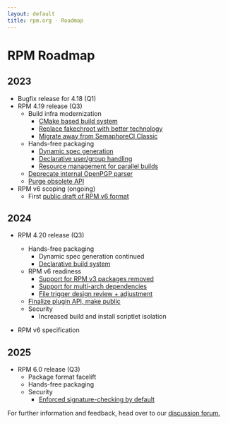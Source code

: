 ```yaml
---
layout: default
title: rpm.org - Roadmap
---
```


# RPM Roadmap

## 2023
* Bugfix release for 4.18 (Q1)
* RPM 4.19 release (Q3)
  * Build infra modernization
    * [CMake based build system](https://github.com/rpm-software-management/rpm/pull/2096)
    * [Replace fakechroot with better technology](https://github.com/rpm-software-management/rpm/issues/1580)
    * [Migrate away from SemaphoreCI Classic](https://github.com/rpm-software-management/rpm/issues/2569)
  * Hands-free packaging
    * [Dynamic spec generation](https://github.com/rpm-software-management/rpm/discussions/2032)
    * [Declarative user/group handling](https://github.com/rpm-software-management/rpm/issues/1032)
    * [Resource management for parallel builds](https://github.com/rpm-software-management/rpm/issues/804)
  * [Deprecate internal OpenPGP parser](https://github.com/rpm-software-management/rpm/issues/1935)
  * [Purge obsolete API](https://github.com/rpm-software-management/rpm/issues/1989)
* RPM v6 scoping (ongoing)
  * First [public draft of RPM v6 format](https://github.com/rpm-software-management/rpm/discussions/2374)

## 2024
* RPM 4.20 release (Q3)
  * Hands-free packaging
    * Dynamic spec generation continued
    * [Declarative build system](https://github.com/rpm-software-management/rpm/issues/1087)
  * RPM v6 readiness
    * [Support for RPM v3 packages removed](https://github.com/rpm-software-management/rpm/issues/1107)
    * [Support for multi-arch dependencies](https://github.com/rpm-software-management/rpm/issues/2197)
    * [File trigger design review + adjustment](https://github.com/rpm-software-management/rpm/issues/2655)
  * [Finalize plugin API, make public](https://github.com/rpm-software-management/rpm/issues/1536)
  * Security
    * Increased build and install scriptlet isolation

* RPM v6 specification

## 2025
* RPM 6.0 release (Q3)
  * Package format facelift
  * Hands-free packaging
  * Security
    * [Enforced signature-checking by default](https://github.com/rpm-software-management/rpm/issues/1573)

For further information and feedback, head over to our [discussion forum.](https://github.com/rpm-software-management/rpm/discussions/2015)
